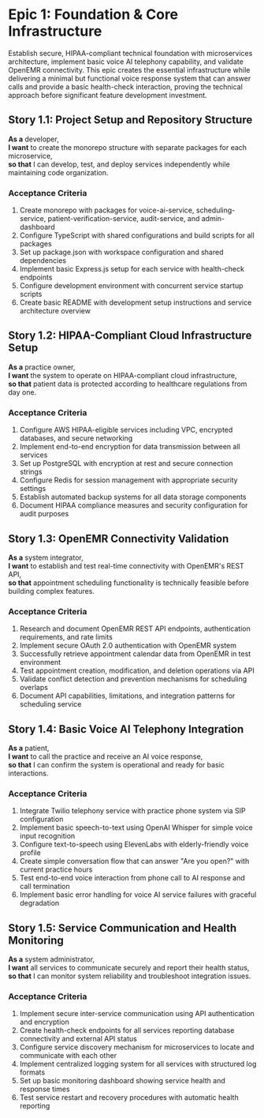 # Epic 1: Foundation & Core Infrastructure

Establish secure, HIPAA-compliant technical foundation with microservices architecture, implement basic voice AI telephony capability, and validate OpenEMR connectivity. This epic creates the essential infrastructure while delivering a minimal but functional voice response system that can answer calls and provide a basic health-check interaction, proving the technical approach before significant feature development investment.

## Story 1.1: Project Setup and Repository Structure
**As a** developer,  
**I want** to create the monorepo structure with separate packages for each microservice,  
**so that** I can develop, test, and deploy services independently while maintaining code organization.

### Acceptance Criteria
1. Create monorepo with packages for voice-ai-service, scheduling-service, patient-verification-service, audit-service, and admin-dashboard
2. Configure TypeScript with shared configurations and build scripts for all packages
3. Set up package.json with workspace configuration and shared dependencies
4. Implement basic Express.js setup for each service with health-check endpoints
5. Configure development environment with concurrent service startup scripts
6. Create basic README with development setup instructions and service architecture overview

## Story 1.2: HIPAA-Compliant Cloud Infrastructure Setup
**As a** practice owner,  
**I want** the system to operate on HIPAA-compliant cloud infrastructure,  
**so that** patient data is protected according to healthcare regulations from day one.

### Acceptance Criteria
1. Configure AWS HIPAA-eligible services including VPC, encrypted databases, and secure networking
2. Implement end-to-end encryption for data transmission between all services
3. Set up PostgreSQL with encryption at rest and secure connection strings
4. Configure Redis for session management with appropriate security settings
5. Establish automated backup systems for all data storage components
6. Document HIPAA compliance measures and security configuration for audit purposes

## Story 1.3: OpenEMR Connectivity Validation
**As a** system integrator,  
**I want** to establish and test real-time connectivity with OpenEMR's REST API,  
**so that** appointment scheduling functionality is technically feasible before building complex features.

### Acceptance Criteria
1. Research and document OpenEMR REST API endpoints, authentication requirements, and rate limits
2. Implement secure OAuth 2.0 authentication with OpenEMR system
3. Successfully retrieve appointment calendar data from OpenEMR in test environment
4. Test appointment creation, modification, and deletion operations via API
5. Validate conflict detection and prevention mechanisms for scheduling overlaps
6. Document API capabilities, limitations, and integration patterns for scheduling service

## Story 1.4: Basic Voice AI Telephony Integration
**As a** patient,  
**I want** to call the practice and receive an AI voice response,  
**so that** I can confirm the system is operational and ready for basic interactions.

### Acceptance Criteria
1. Integrate Twilio telephony service with practice phone system via SIP configuration
2. Implement basic speech-to-text using OpenAI Whisper for simple voice input recognition
3. Configure text-to-speech using ElevenLabs with elderly-friendly voice profile
4. Create simple conversation flow that can answer "Are you open?" with current practice hours
5. Test end-to-end voice interaction from phone call to AI response and call termination
6. Implement basic error handling for voice AI service failures with graceful degradation

## Story 1.5: Service Communication and Health Monitoring
**As a** system administrator,  
**I want** all services to communicate securely and report their health status,  
**so that** I can monitor system reliability and troubleshoot integration issues.

### Acceptance Criteria
1. Implement secure inter-service communication using API authentication and encryption
2. Create health-check endpoints for all services reporting database connectivity and external API status
3. Configure service discovery mechanism for microservices to locate and communicate with each other
4. Implement centralized logging system for all services with structured log formats
5. Set up basic monitoring dashboard showing service health and response times
6. Test service restart and recovery procedures with automatic health reporting
